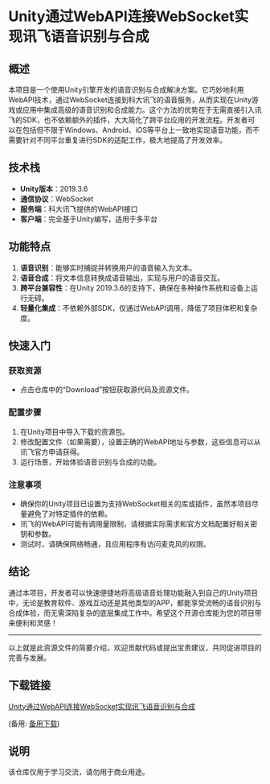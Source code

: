# Unity通过WebAPI连接WebSocket实现讯飞语音识别与合成

## 概述

本项目是一个使用Unity引擎开发的语音识别与合成解决方案。它巧妙地利用WebAPI技术，通过WebSocket连接到科大讯飞的语音服务，从而实现在Unity游戏或应用中集成高级的语音识别和合成能力。这个方法的优势在于无需直接引入讯飞的SDK，也不依赖额外的插件，大大简化了跨平台应用的开发流程。开发者可以在包括但不限于Windows、Android、iOS等平台上一致地实现语音功能，而不需要针对不同平台重复进行SDK的适配工作，极大地提高了开发效率。

## 技术栈

- **Unity版本**：2019.3.6
- **通信协议**：WebSocket
- **服务端**：科大讯飞提供的WebAPI接口
- **客户端**：完全基于Unity编写，适用于多平台

## 功能特点

1. **语音识别**：能够实时捕捉并转换用户的语音输入为文本。
2. **语音合成**：将文本信息转换成语音输出，实现与用户的语音交互。
3. **跨平台兼容性**：在Unity 2019.3.6的支持下，确保在多种操作系统和设备上运行无碍。
4. **轻量化集成**：不依赖外部SDK，仅通过WebAPI调用，降低了项目体积和复杂度。

## 快速入门

### 获取资源

- 点击仓库中的“Download”按钮获取源代码及资源文件。

### 配置步骤

1. 在Unity项目中导入下载的资源包。
2. 修改配置文件（如果需要），设置正确的WebAPI地址与参数，这些信息可以从讯飞官方申请获得。
3. 运行场景，开始体验语音识别与合成的功能。

### 注意事项

- 确保你的Unity项目已设置为支持WebSocket相关的库或插件，虽然本项目尽量避免了对特定插件的依赖。
- 讯飞的WebAPI可能有调用量限制，请根据实际需求和官方文档配置好相关密钥和参数。
- 测试时，请确保网络畅通，且应用程序有访问麦克风的权限。

## 结论

通过本项目，开发者可以快速便捷地将高级语音处理功能融入到自己的Unity项目中，无论是教育软件、游戏互动还是其他类型的APP，都能享受流畅的语音识别与合成体验，而无需深陷复杂的底层集成工作中。希望这个开源仓库能为您的项目带来便利和灵感！

---

以上就是此资源文件的简要介绍，欢迎贡献代码或提出宝贵建议，共同促进项目的完善与发展。

## 下载链接
[Unity通过WebAPI连接WebSocket实现讯飞语音识别与合成](https://pan.quark.cn/s/f03167ad1744) 

(备用: [备用下载](https://pan.baidu.com/s/1hV_3XtQHRF9OL7DPqWRTSQ?pwd=1234))

## 说明

该仓库仅用于学习交流，请勿用于商业用途。

